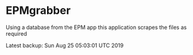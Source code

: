 # EPMgrabber
Using a database from the EPM app this application scrapes the files as required


Latest backup: Sun Aug 25 05:03:01 UTC 2019

